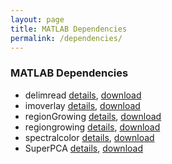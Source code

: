 ```yaml
---
layout: page
title: MATLAB Dependencies
permalink: /dependencies/
---
```


### MATLAB Dependencies 


- delimread [details]( https://www.mathworks.com/matlabcentral/fileexchange/52423-delimread), [download](https://www.mathworks.com/matlabcentral/mlc-downloads/downloads/submissions/52423/versions/3/download/zip)
- imoverlay [details](https://www.mathworks.com/matlabcentral/fileexchange/42904-imoverlay), [download](https://www.mathworks.com/matlabcentral/mlc-downloads/downloads/submissions/42904/versions/4/download/zip)
- regionGrowing [details](https://www.mathworks.com/matlabcentral/fileexchange/32532-region-growing-2d-3d-grayscale), [download](https://www.mathworks.com/matlabcentral/mlc-downloads/downloads/submissions/32532/versions/6/download/zip)
- regiongrowing [details](https://www.mathworks.com/matlabcentral/fileexchange/19084-region-growing), [download](https://www.mathworks.com/matlabcentral/mlc-downloads/downloads/submissions/19084/versions/1/download/zip)
- spectralcolor [details](https://www.mathworks.com/matlabcentral/fileexchange/7021-spectral-and-xyz-color-functions), [download](https://www.mathworks.com/matlabcentral/mlc-downloads/downloads/submissions/7021/versions/2/download/zip)
- SuperPCA [details](https://github.com/junjun-jiang/SuperPCA), [download](https://github.com/junjun-jiang/SuperPCA/archive/refs/heads/master.zip)
 